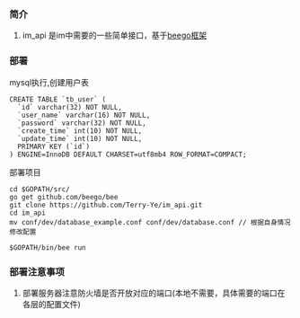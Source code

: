 ### 简介
1. im_api 是im中需要的一些简单接口，基于[beego框架 ](https://beego.me/docs/intro/)


### 部署
mysql执行,创建用户表
```
CREATE TABLE `tb_user` (
  `id` varchar(32) NOT NULL,
  `user_name` varchar(16) NOT NULL,
  `password` varchar(32) NOT NULL,
  `create_time` int(10) NOT NULL,
  `update_time` int(10) NOT NULL,
  PRIMARY KEY (`id`)
) ENGINE=InnoDB DEFAULT CHARSET=utf8mb4 ROW_FORMAT=COMPACT;
```
部署项目
```
cd $GOPATH/src/
go get github.com/beego/bee
git clone https://github.com/Terry-Ye/im_api.git
cd im_api
mv conf/dev/database_example.conf conf/dev/database.conf // 根据自身情况修改配置

$GOPATH/bin/bee run
```



### 部署注意事项
1. 部署服务器注意防火墙是否开放对应的端口(本地不需要，具体需要的端口在各层的配置文件)
